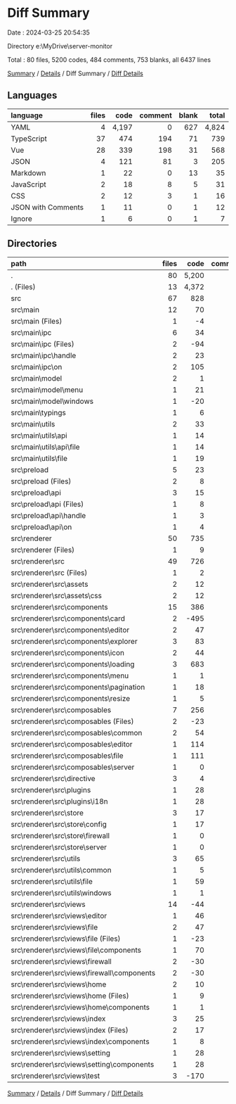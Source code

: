 # Diff Summary

Date : 2024-03-25 20:54:35

Directory e:\\MyDrive\\server-monitor

Total : 80 files,  5200 codes, 484 comments, 753 blanks, all 6437 lines

[Summary](results.md) / [Details](details.md) / Diff Summary / [Diff Details](diff-details.md)

## Languages
| language | files | code | comment | blank | total |
| :--- | ---: | ---: | ---: | ---: | ---: |
| YAML | 4 | 4,197 | 0 | 627 | 4,824 |
| TypeScript | 37 | 474 | 194 | 71 | 739 |
| Vue | 28 | 339 | 198 | 31 | 568 |
| JSON | 4 | 121 | 81 | 3 | 205 |
| Markdown | 1 | 22 | 0 | 13 | 35 |
| JavaScript | 2 | 18 | 8 | 5 | 31 |
| CSS | 2 | 12 | 3 | 1 | 16 |
| JSON with Comments | 1 | 11 | 0 | 1 | 12 |
| Ignore | 1 | 6 | 0 | 1 | 7 |

## Directories
| path | files | code | comment | blank | total |
| :--- | ---: | ---: | ---: | ---: | ---: |
| . | 80 | 5,200 | 484 | 753 | 6,437 |
| . (Files) | 13 | 4,372 | 89 | 652 | 5,113 |
| src | 67 | 828 | 395 | 101 | 1,324 |
| src\\main | 12 | 70 | 84 | 5 | 159 |
| src\\main (Files) | 1 | -4 | 7 | -1 | 2 |
| src\\main\\ipc | 6 | 34 | 23 | 4 | 61 |
| src\\main\\ipc (Files) | 2 | -94 | -8 | -12 | -114 |
| src\\main\\ipc\\handle | 2 | 23 | 15 | 4 | 42 |
| src\\main\\ipc\\on | 2 | 105 | 16 | 12 | 133 |
| src\\main\\model | 2 | 1 | 6 | -5 | 2 |
| src\\main\\model\\menu | 1 | 21 | 7 | 1 | 29 |
| src\\main\\model\\windows | 1 | -20 | -1 | -6 | -27 |
| src\\main\\typings | 1 | 6 | 7 | 0 | 13 |
| src\\main\\utils | 2 | 33 | 41 | 7 | 81 |
| src\\main\\utils\\api | 1 | 14 | 19 | 2 | 35 |
| src\\main\\utils\\api\\file | 1 | 14 | 19 | 2 | 35 |
| src\\main\\utils\\file | 1 | 19 | 22 | 5 | 46 |
| src\\preload | 5 | 23 | 48 | 1 | 72 |
| src\\preload (Files) | 2 | 8 | 6 | 1 | 15 |
| src\\preload\\api | 3 | 15 | 42 | 0 | 57 |
| src\\preload\\api (Files) | 1 | 8 | 7 | 0 | 15 |
| src\\preload\\api\\handle | 1 | 3 | 28 | 0 | 31 |
| src\\preload\\api\\on | 1 | 4 | 7 | 0 | 11 |
| src\\renderer | 50 | 735 | 263 | 95 | 1,093 |
| src\\renderer (Files) | 1 | 9 | 0 | 0 | 9 |
| src\\renderer\\src | 49 | 726 | 263 | 95 | 1,084 |
| src\\renderer\\src (Files) | 1 | 2 | 7 | 0 | 9 |
| src\\renderer\\src\\assets | 2 | 12 | 3 | 1 | 16 |
| src\\renderer\\src\\assets\\css | 2 | 12 | 3 | 1 | 16 |
| src\\renderer\\src\\components | 15 | 386 | 52 | 43 | 481 |
| src\\renderer\\src\\components\\card | 2 | -495 | 7 | -62 | -550 |
| src\\renderer\\src\\components\\editor | 2 | 47 | 14 | 11 | 72 |
| src\\renderer\\src\\components\\explorer | 3 | 83 | 0 | 10 | 93 |
| src\\renderer\\src\\components\\icon | 2 | 44 | 10 | 6 | 60 |
| src\\renderer\\src\\components\\loading | 3 | 683 | 14 | 75 | 772 |
| src\\renderer\\src\\components\\menu | 1 | 1 | 7 | 0 | 8 |
| src\\renderer\\src\\components\\pagination | 1 | 18 | 0 | 2 | 20 |
| src\\renderer\\src\\components\\resize | 1 | 5 | 0 | 1 | 6 |
| src\\renderer\\src\\composables | 7 | 256 | 46 | 51 | 353 |
| src\\renderer\\src\\composables (Files) | 2 | -23 | 0 | -6 | -29 |
| src\\renderer\\src\\composables\\common | 2 | 54 | 16 | 13 | 83 |
| src\\renderer\\src\\composables\\editor | 1 | 114 | 49 | 26 | 189 |
| src\\renderer\\src\\composables\\file | 1 | 111 | 30 | 28 | 169 |
| src\\renderer\\src\\composables\\server | 1 | 0 | -49 | -10 | -59 |
| src\\renderer\\src\\directive | 3 | 4 | -11 | -1 | -8 |
| src\\renderer\\src\\plugins | 1 | 28 | 0 | 0 | 28 |
| src\\renderer\\src\\plugins\\i18n | 1 | 28 | 0 | 0 | 28 |
| src\\renderer\\src\\store | 3 | 17 | -2 | 2 | 17 |
| src\\renderer\\src\\store\\config | 1 | 17 | 0 | 3 | 20 |
| src\\renderer\\src\\store\\firewall | 1 | 0 | -2 | -2 | -4 |
| src\\renderer\\src\\store\\server | 1 | 0 | 0 | 1 | 1 |
| src\\renderer\\src\\utils | 3 | 65 | 22 | 11 | 98 |
| src\\renderer\\src\\utils\\common | 1 | 5 | 0 | 3 | 8 |
| src\\renderer\\src\\utils\\file | 1 | 59 | 15 | 8 | 82 |
| src\\renderer\\src\\utils\\windows | 1 | 1 | 7 | 0 | 8 |
| src\\renderer\\src\\views | 14 | -44 | 146 | -12 | 90 |
| src\\renderer\\src\\views\\editor | 1 | 46 | -11 | 5 | 40 |
| src\\renderer\\src\\views\\file | 2 | 47 | 7 | 4 | 58 |
| src\\renderer\\src\\views\\file (Files) | 1 | -23 | 7 | -8 | -24 |
| src\\renderer\\src\\views\\file\\components | 1 | 70 | 0 | 12 | 82 |
| src\\renderer\\src\\views\\firewall | 2 | -30 | 7 | -5 | -28 |
| src\\renderer\\src\\views\\firewall\\components | 2 | -30 | 7 | -5 | -28 |
| src\\renderer\\src\\views\\home | 2 | 10 | 154 | 2 | 166 |
| src\\renderer\\src\\views\\home (Files) | 1 | 9 | 7 | 1 | 17 |
| src\\renderer\\src\\views\\home\\components | 1 | 1 | 147 | 1 | 149 |
| src\\renderer\\src\\views\\index | 3 | 25 | 0 | 0 | 25 |
| src\\renderer\\src\\views\\index (Files) | 2 | 17 | 0 | 1 | 18 |
| src\\renderer\\src\\views\\index\\components | 1 | 8 | 0 | -1 | 7 |
| src\\renderer\\src\\views\\setting | 1 | 28 | 0 | 3 | 31 |
| src\\renderer\\src\\views\\setting\\components | 1 | 28 | 0 | 3 | 31 |
| src\\renderer\\src\\views\\test | 3 | -170 | -11 | -21 | -202 |

[Summary](results.md) / [Details](details.md) / Diff Summary / [Diff Details](diff-details.md)